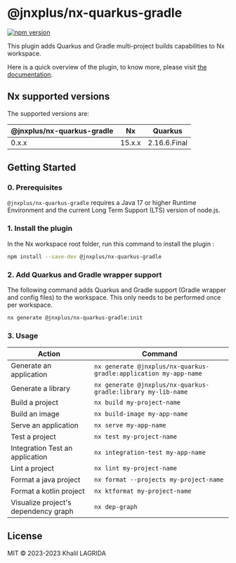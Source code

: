 # @jnxplus/nx-quarkus-gradle

[![npm version](https://badge.fury.io/js/@jnxplus%2Fnx-quarkus-gradle.svg)](https://badge.fury.io/js/@jnxplus%2Fnx-quarkus-gradle)

This plugin adds Quarkus and Gradle multi-project builds capabilities to Nx workspace.

Here is a quick overview of the plugin, to know more, please visit [the documentation](https://khalilou88.github.io/jnxplus/).

## Nx supported versions

The supported versions are:

| @jnxplus/nx-quarkus-gradle | Nx     | Quarkus      |
| -------------------------- | ------ | ------------ |
| 0.x.x                      | 15.x.x | 2.16.6.Final |

## Getting Started

### 0. Prerequisites

`@jnxplus/nx-quarkus-gradle` requires a Java 17 or higher Runtime Environment and the current Long Term Support (LTS) version of node.js.

### 1. Install the plugin

In the Nx workspace root folder, run this command to install the plugin :

```bash
npm install --save-dev @jnxplus/nx-quarkus-gradle
```

### 2. Add Quarkus and Gradle wrapper support

The following command adds Quarkus and Gradle support (Gradle wrapper and config files) to the workspace. This only needs to be performed once per workspace.

```bash
nx generate @jnxplus/nx-quarkus-gradle:init
```

### 3. Usage

| Action                               | Command                                                          |
| ------------------------------------ | ---------------------------------------------------------------- |
| Generate an application              | `nx generate @jnxplus/nx-quarkus-gradle:application my-app-name` |
| Generate a library                   | `nx generate @jnxplus/nx-quarkus-gradle:library my-lib-name`     |
| Build a project                      | `nx build my-project-name`                                       |
| Build an image                       | `nx build-image my-app-name`                                     |
| Serve an application                 | `nx serve my-app-name`                                           |
| Test a project                       | `nx test my-project-name`                                        |
| Integration Test an application      | `nx integration-test my-app-name`                                |
| Lint a project                       | `nx lint my-project-name`                                        |
| Format a java project                | `nx format --projects my-project-name`                           |
| Format a kotlin project              | `nx ktformat my-project-name`                                    |
| Visualize project's dependency graph | `nx dep-graph`                                                   |

## License

MIT © 2023-2023 Khalil LAGRIDA
